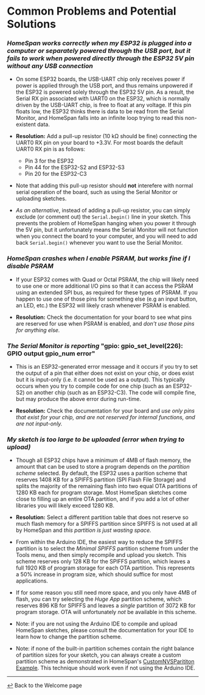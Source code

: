 # Common Problems and Potential Solutions

### *HomeSpan works correctly when my ESP32 is plugged into a computer or separately powered through the USB port, but it fails to work when powered directly through the ESP32 5V pin without any USB connection*

* On some ESP32 boards, the USB-UART chip only receives power if power is applied through the USB port, and thus remains unpowered if the ESP32 is powered solely through the ESP32 5V pin.  As a result, the Serial RX pin associated with UART0 on the ESP32, which is normally driven by the USB-UART chip, is free to float at any voltage.  If this pin floats low, the ESP32 thinks there is data to be read from the Serial Monitor, and HomeSpan falls into an infinite loop trying to read this non-existent data.

* **Resolution:**  Add a pull-up resistor (10 kΩ should be fine) connecting the UART0 RX pin on your board to +3.3V.  For most boards the default UART0 RX pin is as follows:

  * Pin 3 for the ESP32
  * Pin 44 for the ESP32-S2 and ESP32-S3
  * Pin 20 for the ESP32-C3

* Note that adding this pull-up resistor should **not** interefere with normal serial operation of the board, such as using the Serial Monitor or uploading sketches.

* *As an alternative*, instead of adding a pull-up resistor, you can simply exclude (or comment out) the `Serial.begin()` line in your sketch.  This prevents the problem of HomeSpan hanging when you power it through the 5V pin, but it unfortunately means the Serial Monitor will not function when you connect the board to your computer, and you will need to add back `Serial.begin()` whenever you want to use the Serial Monitor.

### *HomeSpan crashes when I enable PSRAM, but works fine if I disable PSRAM*

* If your ESP32 comes with Quad or Octal PSRAM, the chip will likely need to use one or more additional I/O pins so that it can access the PSRAM using an extended SPI bus, as required for these types of PSRAM.  If you happen to use one of those pins for something else (e.g an input button, an LED, etc.) the ESP32 will likely crash whenever PSRAM is enabled.
  
* **Resolution:**  Check the documentation for your board to see what pins are reserved for use when PSRAM is enabled, and *don't use those pins for anything else.*

### *The Serial Monitor is reporting* "gpio: gpio_set_level(226): GPIO output gpio_num error"

* This is an ESP32-generated error message and it occurs if you try to set the output of a pin that either does not exist on your chip, or does exist but it is input-only (i.e. it cannot be used as a output).  This typically occurs when you try to compile code for one chip (such as an ESP32-S2) on another chip (such as an ESP32-C3).  The code will compile fine, but may produce the above error during run-time.
  
* **Resolution:**  Check the documentation for your board and *use only pins that exist for your chip, and are not reserved for internal functions, and are not input-only.*

### *My sketch is too large to be uploaded (error when trying to upload)*

* Though all ESP32 chips have a minimum of 4MB of flash memory, the amount that can be used to store a program depends on the *partition scheme* selected.  By default, the ESP32 uses a parition scheme that reserves 1408 KB for a SPIFFS partition (SPI Flash File Storage) and splits the majority of the remaining flash into two equal OTA partitions of 1280 KB each for program storage.  Most HomeSpan sketches come close to filling up an entire OTA partition, and if you add a lot of other libraries you will likely exceed 1280&nbsp;KB.

* **Resolution:**  Select a different partition table that does not reserve so much flash memory for a SPIFFS partition since SPIFFS is not used at all by HomeSpan and *this partition is just wasting space.*

* From within the Arduino IDE, the easiest way to reduce the SPIFFS partition is to select the *Minimal SPIFFS* partition scheme from under the Tools menu, and then simply recompile and upload you sketch.  This scheme reserves only 128 KB for the SPIFFS partition, which leaves a full 1920 KB of program storage for each OTA partition.  This represents a 50% increase in program size, which should suffice for most applications.
  
* If for some reason you still need more space, and you only have 4MB of flash, you can try selecting the *Huge App* partition scheme, which reserves 896 KB for SPIFFS and leaves a *single* partition of 3072 KB for program storage. OTA will unfortunately *not* be available in this scheme. 

* Note: if you are not using the Arduino IDE to compile and upload HomeSpan sketches, please consult the documentation for your IDE to learn how to change the partition scheme. 

* Note: if none of the built-in partition schemes contain the right balance of partition sizes for your sketch, you can always create a custom partition scheme as demonstrated in HomeSpan's  [CustomNVSParititon Example](../examples/Other%20Examples/CustomNVSPartition).  This technique should work even if not using the Arduino IDE.

---

[↩️](../README.md) Back to the Welcome page

